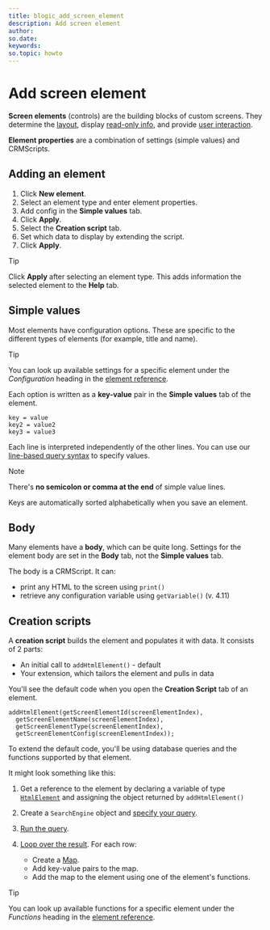 ```yaml
---
title: blogic_add_screen_element
description: Add screen element
author:
so.date:
keywords:
so.topic: howto
---
```


# Add screen element

**Screen elements** (controls) are the building blocks of custom screens. They determine the [layout][1], display [read-only info][2], and provide [user interaction][3].

**Element properties** are a combination of settings (simple values) and CRMScripts.

## Adding an element

1. Click **New element**.
2. Select an element type and enter element properties.
3. Add config in the **Simple values** tab.
4. Click **Apply**.
5. Select the **Creation script** tab.
6. Set which data to display by extending the script.
7. Click **Apply**.

> [!TIP]
> Click **Apply** after selecting an element type. This adds information the selected element to the **Help** tab.

## Simple values

Most elements have configuration options. These are specific to the different types of elements (for example, title and name).

> [!TIP]
> You can look up available settings for a specific element under the *Configuration* heading in the [element reference][4].

Each option is written as a **key-value** pair in the **Simple values** tab of the element.

```crmscript
key = value
key2 = value2
key3 = value3
```

Each line is interpreted independently of the other lines. You can use our [line-based query syntax][5] to specify values.

> [!NOTE]
> There's **no semicolon or comma at the end** of simple value lines.

Keys are automatically sorted alphabetically when you save an element.

## Body

Many elements have a **body**, which can be quite long. Settings for the element body are set in the **Body** tab, not the **Simple values** tab.

The body is a CRMScript. It can:

* print any HTML to the screen using `print()`
* retrieve any configuration variable using `getVariable()` (v. 4.11)

## Creation scripts

A **creation script** builds the element and populates it with data. It consists of 2 parts:

* An initial call to `addHtmlElement()` - default
* Your extension, which tailors the element and pulls in data

You'll see the default code when you open the **Creation Script** tab of an element.

```crmscript
addHtmlElement(getScreenElementId(screenElementIndex),
  getScreenElementName(screenElementIndex),
  getScreenElementType(screenElementIndex),
  getScreenElementConfig(screenElementIndex));
```

To extend the default code, you'll be using database queries and the functions supported by that element.

It might look something like this:

1. Get a reference to the element by declaring a variable of type [`HtmlElement`][6] and assigning the object returned by `addHtmlElement()`

2. Create a `SearchEngine` object and [specify your query][7].

3. [Run the query][8].

4. [Loop over the result][9]. For each row:
    * Create a [Map][10].
    * Add key-value pairs to the map.
    * Add the map to the element using one of the element's functions.

> [!TIP]
> You can look up available functions for a specific element under the *Functions* heading in the [element reference][4].

<!-- Referenced links -->
[1]: layout-elements.md
[2]: view-elements.md
[3]: form-elements.md
[4]: ../blogic-screen-elements/index.md
[5]: blogic-query-syntax.md
[6]: ../../../../crmscript/docs/api-reference/classes/htmlelement/htmlelement.md
[7]: ../../../../crmscript/docs/searchengine/se-select.md
[8]: ../../../../crmscript/docs/searchengine/se-run.md
[9]: ../../../../crmscript/docs/searchengine/se-results.md
[10]: ../../../../crmscript/docs/datatypes/map-type.md
